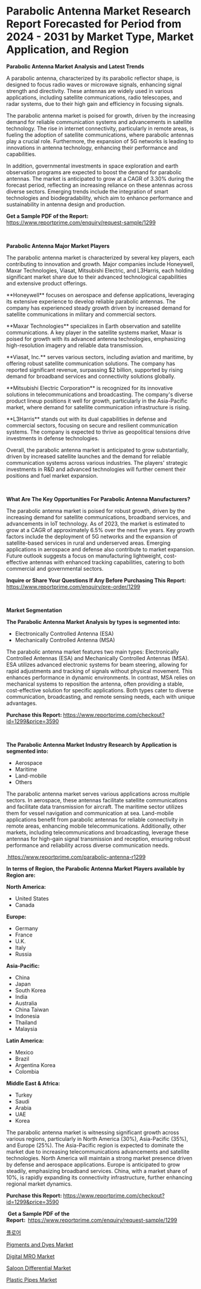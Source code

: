 <p><h1>Parabolic Antenna Market Research Report Forecasted for Period from 2024 -  2031 by Market Type, Market Application, and Region</h1></p><p><strong>Parabolic Antenna Market Analysis and Latest Trends</strong></p>
<p><p>A parabolic antenna, characterized by its parabolic reflector shape, is designed to focus radio waves or microwave signals, enhancing signal strength and directivity. These antennas are widely used in various applications, including satellite communications, radio telescopes, and radar systems, due to their high gain and efficiency in focusing signals.</p><p>The parabolic antenna market is poised for growth, driven by the increasing demand for reliable communication systems and advancements in satellite technology. The rise in internet connectivity, particularly in remote areas, is fueling the adoption of satellite communications, where parabolic antennas play a crucial role. Furthermore, the expansion of 5G networks is leading to innovations in antenna technology, enhancing their performance and capabilities.</p><p>In addition, governmental investments in space exploration and earth observation programs are expected to boost the demand for parabolic antennas. The market is anticipated to grow at a CAGR of 3.30% during the forecast period, reflecting an increasing reliance on these antennas across diverse sectors. Emerging trends include the integration of smart technologies and biodegradability, which aim to enhance performance and sustainability in antenna design and production.</p></p>
<p><strong>Get a Sample PDF of the Report:&nbsp;</strong> <a href="https://www.reportprime.com/enquiry/request-sample/1299">https://www.reportprime.com/enquiry/request-sample/1299</a></p>
<p>&nbsp;</p>
<p><strong>Parabolic Antenna Major Market Players</strong></p>
<p><p>The parabolic antenna market is characterized by several key players, each contributing to innovation and growth. Major companies include Honeywell, Maxar Technologies, Viasat, Mitsubishi Electric, and L3Harris, each holding significant market share due to their advanced technological capabilities and extensive product offerings.</p><p>**Honeywell** focuses on aerospace and defense applications, leveraging its extensive experience to develop reliable parabolic antennas. The company has experienced steady growth driven by increased demand for satellite communications in military and commercial sectors.</p><p>**Maxar Technologies** specializes in Earth observation and satellite communications. A key player in the satellite systems market, Maxar is poised for growth with its advanced antenna technologies, emphasizing high-resolution imagery and reliable data transmission.</p><p>**Viasat, Inc.** serves various sectors, including aviation and maritime, by offering robust satellite communication solutions. The company has reported significant revenue, surpassing $2 billion, supported by rising demand for broadband services and connectivity solutions globally.</p><p>**Mitsubishi Electric Corporation** is recognized for its innovative solutions in telecommunications and broadcasting. The company's diverse product lineup positions it well for growth, particularly in the Asia-Pacific market, where demand for satellite communication infrastructure is rising.</p><p>**L3Harris** stands out with its dual capabilities in defense and commercial sectors, focusing on secure and resilient communication systems. The company is expected to thrive as geopolitical tensions drive investments in defense technologies.</p><p>Overall, the parabolic antenna market is anticipated to grow substantially, driven by increased satellite launches and the demand for reliable communication systems across various industries. The players' strategic investments in R&D and advanced technologies will further cement their positions and fuel market expansion.</p></p>
<p>&nbsp;</p>
<p><strong>What Are The Key Opportunities For Parabolic Antenna Manufacturers?</strong></p>
<p><p>The parabolic antenna market is poised for robust growth, driven by the increasing demand for satellite communications, broadband services, and advancements in IoT technology. As of 2023, the market is estimated to grow at a CAGR of approximately 6.5% over the next five years. Key growth factors include the deployment of 5G networks and the expansion of satellite-based services in rural and underserved areas. Emerging applications in aerospace and defense also contribute to market expansion. Future outlook suggests a focus on manufacturing lightweight, cost-effective antennas with enhanced tracking capabilities, catering to both commercial and governmental sectors.</p></p>
<p><strong>Inquire or Share Your Questions If Any Before Purchasing This Report:</strong> <a href="https://www.reportprime.com/enquiry/pre-order/1299">https://www.reportprime.com/enquiry/pre-order/1299</a></p>
<p>&nbsp;</p>
<p><strong>Market Segmentation</strong></p>
<p><strong>The Parabolic Antenna Market Analysis by types is segmented into:</strong></p>
<p><ul><li>Electronically Controlled Antenna (ESA)</li><li>Mechanically Controlled Antenna (MSA)</li></ul></p>
<p><p>The parabolic antenna market features two main types: Electronically Controlled Antennas (ESA) and Mechanically Controlled Antennas (MSA). ESA utilizes advanced electronic systems for beam steering, allowing for rapid adjustments and tracking of signals without physical movement. This enhances performance in dynamic environments. In contrast, MSA relies on mechanical systems to reposition the antenna, often providing a stable, cost-effective solution for specific applications. Both types cater to diverse communication, broadcasting, and remote sensing needs, each with unique advantages.</p></p>
<p><strong>Purchase this Report:&nbsp;</strong><a href="https://www.reportprime.com/checkout?id=1299&price=3590">https://www.reportprime.com/checkout?id=1299&price=3590</a></p>
<p>&nbsp;</p>
<p><strong>The Parabolic Antenna Market Industry Research by Application is segmented into:</strong></p>
<p><ul><li>Aerospace</li><li>Maritime</li><li>Land-mobile</li><li>Others</li></ul></p>
<p><p>The parabolic antenna market serves various applications across multiple sectors. In aerospace, these antennas facilitate satellite communications and facilitate data transmission for aircraft. The maritime sector utilizes them for vessel navigation and communication at sea. Land-mobile applications benefit from parabolic antennas for reliable connectivity in remote areas, enhancing mobile telecommunications. Additionally, other markets, including telecommunications and broadcasting, leverage these antennas for high-gain signal transmission and reception, ensuring robust performance and reliability across diverse communication needs.</p></p>
<p><a href="https://www.reportprime.com/parabolic-antenna-r1299">&nbsp;https://www.reportprime.com/parabolic-antenna-r1299</a></p>
<p><strong>In terms of Region, the Parabolic Antenna Market Players available by Region are:</strong></p>
<p>
    <p> <strong> North America: </strong>
        <ul>
            <li>United States</li>
            <li>Canada</li>
        </ul>
        </p> 
    <p> <strong> Europe: </strong>
        <ul>
            <li>Germany</li>
            <li>France</li>
            <li>U.K.</li>
            <li>Italy</li>
            <li>Russia</li>
        </ul>
        </p> 
    <p> <strong> Asia-Pacific: </strong>
        <ul>
            <li>China</li>
            <li>Japan</li>
            <li>South Korea</li>
            <li>India</li>
            <li>Australia</li>
            <li>China Taiwan</li>
            <li>Indonesia</li>
            <li>Thailand</li>
            <li>Malaysia</li>
        </ul>
        </p> 
    <p> <strong> Latin America: </strong>
        <ul>
            <li>Mexico</li>
            <li>Brazil</li>
            <li>Argentina Korea</li>
            <li>Colombia</li>
        </ul>
        </p> 
    <p> <strong> Middle East & Africa: </strong>
        <ul>
            <li>Turkey</li>
            <li>Saudi</li>
            <li>Arabia</li>
            <li>UAE</li>
            <li>Korea</li>
        </ul>
    </p>
    </p>
<p><p>The parabolic antenna market is witnessing significant growth across various regions, particularly in North America (30%), Asia-Pacific (35%), and Europe (25%). The Asia-Pacific region is expected to dominate the market due to increasing telecommunications advancements and satellite technologies. North America will maintain a strong market presence driven by defense and aerospace applications. Europe is anticipated to grow steadily, emphasizing broadband services. China, with a market share of 10%, is rapidly expanding its connectivity infrastructure, further enhancing regional market dynamics.</p></p>
<p><strong>Purchase this Report: </strong><a href="https://www.reportprime.com/checkout?id=1299&price=3590">https://www.reportprime.com/checkout?id=1299&price=3590</a></p>
<p>&nbsp;<strong>Get a Sample PDF of the Report:&nbsp;&nbsp;</strong><a href="https://www.reportprime.com/enquiry/request-sample/1299">https://www.reportprime.com/enquiry/request-sample/1299</a></p>
<p><strong></strong></p>
<p><p><a href="https://medium.com/@aishahocikgt/%EC%A0%84-%EC%84%B8%EA%B3%84-%EB%B0%94%EB%8B%A5-%EC%8B%9C%EC%9E%A5%EC%9D%98-%EC%83%88%EB%A1%9C%EC%9A%B4-%EA%B8%B0%ED%9A%8C%EC%99%80-%EB%8F%84%EC%A0%84-2024-2031-50a61cae8586">플로어</a></p><p><a href="https://www.linkedin.com/pulse/pigments-dyes-market-essentials-key-players-demand-drivers-roi-dt0if?trackingId=rOU6W7YTQuGZLZSyUqh8Dw%3D%3D">Pigments and Dyes Market</a></p><p><a href="https://medium.com/@anggimontokjleb_6541/comprehensive-analysis-of-the-global-digital-mro-market-growth-trends-market-forecasts-618f3012423d">Digital MRO Market</a></p><p><a href="https://issuu.com/reportprime-2/docs/saloon-differential-market-size-203_8a1775c35d913c">Saloon Differential Market</a></p><p><a href="https://www.linkedin.com/pulse/plastic-pipes-market-size-share-trends-analysis-report-end-ql5af?trackingId=2XpR5hWeSqeeT9EgLMkRmg%3D%3D">Plastic Pipes Market</a></p></p>